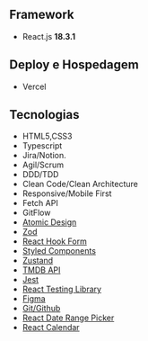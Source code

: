 ## Framework

-  React.js **18.3.1**

## Deploy e Hospedagem

-  Vercel

## Tecnologias

-  HTML5,CSS3
-  Typescript
-  Jira/Notion.
-  Agil/Scrum
-  DDD/TDD
-  Clean Code/Clean Architecture
-  Responsive/Mobile First
-  Fetch API
-  GitFlow
-  [Atomic Design](https://atomicdesign.bradfrost.com/chapter-2/)
-  [Zod](https://zod.dev/)
-  [React Hook Form](https://react-hook-form.com/)
-  [Styled Components](https://styled-components.com/)
-  [Zustand](https://zustand-demo.pmnd.rs/)
-  [TMDB API](https://developer.themoviedb.org/reference/genre-movie-list)
-  [Jest](https://jestjs.io/pt-BR/)
-  [React Testing Library](https://testing-library.com/)
-  [Figma](https://figma.com/)
-  [Git/Github](https://github.com/matheusgrodrigues/rater-app)
-  [React Date Range Picker](https://projects.wojtekmaj.pl/react-daterange-picker/)
-  [React Calendar](https://projects.wojtekmaj.pl/react-calendar/)
